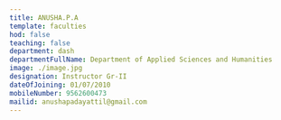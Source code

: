 ```yaml
---
title: ANUSHA.P.A
template: faculties
hod: false
teaching: false
department: dash
departmentFullName: Department of Applied Sciences and Humanities
image: ./image.jpg
designation: Instructor Gr-II
dateOfJoining: 01/07/2010
mobileNumber: 9562600473
mailid: anushapadayattil@gmail.com
---
```

